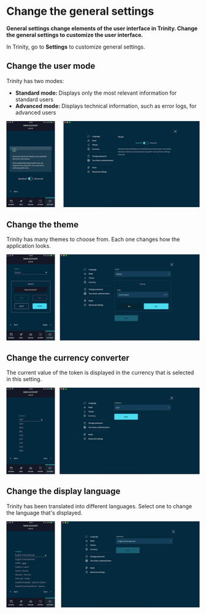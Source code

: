 # Change the general settings

**General settings change elements of the user interface in Trinity. Change the general settings to customize the user interface.**

In Trinity, go to **Settings** to customize general settings. 

## Change the user mode

Trinity has two modes:

* **Standard mode:** Displays only the most relevant information for standard users
* **Advanced mode:** Displays technical information, such as error logs, for advanced users

![Trinity user modes](../images/mode.jpg)

## Change the theme

Trinity has many themes to choose from. Each one changes how the application looks. 

![Trinity theme selector](../images/theme.jpg)

## Change the currency converter

The current value of the token is displayed in the currency that is selected in this setting.

![Trinity currency converter](../images/currency.jpg)

## Change the display language

Trinity has been translated into different languages. Select one to change the language that's displayed.

![Trinity language selector](../images/language.jpg)
